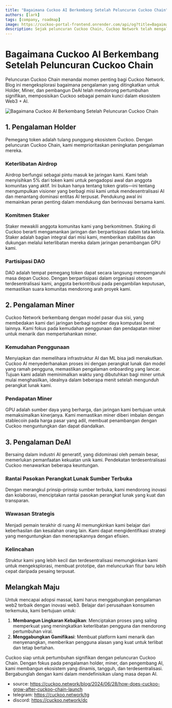 ```yaml
---
title: "Bagaimana Cuckoo AI Berkembang Setelah Peluncuran Cuckoo Chain"
authors: [lark]
tags: [company, roadmap]
image: https://cuckoo-portal-frontend.onrender.com/api/og?title=Bagaimana%20Cuckoo%20AI%20Berkembang%20Setelah%20Peluncuran%20Cuckoo%20Chain
description: Sejak peluncuran Cuckoo Chain, Cuckoo Network telah mengalami pertumbuhan signifikan. Blog ini mengeksplorasi pengalaman Holder, Miner, dan pembangun DeAI yang ditingkatkan yang mendorong transformasi ini.
---
```


# Bagaimana Cuckoo AI Berkembang Setelah Peluncuran Cuckoo Chain

Peluncuran Cuckoo Chain menandai momen penting bagi Cuckoo Network. Blog ini mengeksplorasi bagaimana pengalaman yang ditingkatkan untuk Holder, Miner, dan pembangun DeAI telah mendorong pertumbuhan signifikan, memposisikan Cuckoo sebagai pemain kunci dalam ekosistem Web3 + AI.

![Bagaimana Cuckoo AI Berkembang Setelah Peluncuran Cuckoo Chain](https://cuckoo-network.b-cdn.net/how-does-cuckoo-grow-after-cuckoo-chain-launch.webp "Bagaimana Cuckoo AI Berkembang Setelah Peluncuran Cuckoo Chain")

## 1. Pengalaman Holder

Pemegang token adalah tulang punggung ekosistem Cuckoo. Dengan peluncuran Cuckoo Chain, kami memprioritaskan peningkatan pengalaman mereka.

### Keterlibatan Airdrop

Airdrop berfungsi sebagai pintu masuk ke jaringan kami. Kami telah menyisihkan 5% dari token kami untuk pengadopsi awal dan anggota komunitas yang aktif. Ini bukan hanya tentang token gratis—ini tentang mengumpulkan visioner yang berbagi misi kami untuk mendesentralisasi AI dan menantang dominasi entitas AI terpusat. Pendukung awal ini memainkan peran penting dalam mendukung dan berinovasi bersama kami.

### Komitmen Staker

Staker mewakili anggota komunitas kami yang berkomitmen. Staking di Cuckoo berarti mengamankan jaringan dan berpartisipasi dalam tata kelola. Staker adalah bagian integral dari misi kami, memberikan stabilitas dan dukungan melalui keterlibatan mereka dalam jaringan penambangan GPU kami.

### Partisipasi DAO

DAO adalah tempat pemegang token dapat secara langsung mempengaruhi masa depan Cuckoo. Dengan berpartisipasi dalam organisasi otonom terdesentralisasi kami, anggota berkontribusi pada pengambilan keputusan, memastikan suara komunitas mendorong arah proyek kami.

## 2. Pengalaman Miner

Cuckoo Network berkembang dengan model pasar dua sisi, yang membedakan kami dari jaringan berbagi sumber daya komputasi berat lainnya. Kami fokus pada kemudahan penggunaan dan pendapatan miner untuk menarik dan mempertahankan miner.

### Kemudahan Penggunaan

Menyiapkan dan memelihara infrastruktur AI dan ML bisa jadi menakutkan. Cuckoo AI menyederhanakan proses ini dengan perangkat lunak dan model yang ramah pengguna, memastikan pengalaman onboarding yang lancar. Tujuan kami adalah meminimalkan waktu yang dibutuhkan bagi miner untuk mulai menghasilkan, idealnya dalam beberapa menit setelah mengunduh perangkat lunak kami.

### Pendapatan Miner

GPU adalah sumber daya yang berharga, dan jaringan kami bertujuan untuk memaksimalkan kinerjanya. Kami memastikan miner diberi imbalan dengan stablecoin pada harga pasar yang adil, membuat penambangan dengan Cuckoo menguntungkan dan dapat diandalkan.

## 3. Pengalaman DeAI

Bersaing dalam industri AI generatif, yang didominasi oleh pemain besar, memerlukan pemanfaatan kekuatan unik kami. Pendekatan terdesentralisasi Cuckoo menawarkan beberapa keuntungan.

### Rantai Pasokan Perangkat Lunak Sumber Terbuka

Dengan merangkul prinsip-prinsip sumber terbuka, kami mendorong inovasi dan kolaborasi, menciptakan rantai pasokan perangkat lunak yang kuat dan transparan.

### Wawasan Strategis

Menjadi pemain terakhir di ruang AI memungkinkan kami belajar dari keberhasilan dan kesalahan orang lain. Kami dapat mengidentifikasi strategi yang menguntungkan dan menerapkannya dengan efisien.

### Kelincahan

Struktur kami yang lebih kecil dan terdesentralisasi memungkinkan kami untuk mengeksplorasi, membuat prototipe, dan meluncurkan fitur baru lebih cepat daripada pesaing terpusat.

## Melangkah Maju

Untuk mencapai adopsi massal, kami harus menggabungkan pengalaman web2 terbaik dengan inovasi web3. Belajar dari perusahaan konsumen terkemuka, kami bertujuan untuk:

1. **Membangun Lingkaran Kebajikan**: Menciptakan proses yang saling memperkuat yang meningkatkan keterlibatan pengguna dan mendorong pertumbuhan viral.
2. **Menggabungkan Gamifikasi**: Membuat platform kami menarik dan menyenangkan, memberikan pengguna alasan yang kuat untuk terlibat dan tetap bertahan.

Cuckoo siap untuk pertumbuhan signifikan dengan peluncuran Cuckoo Chain. Dengan fokus pada pengalaman holder, miner, dan pengembang AI, kami membangun ekosistem yang dinamis, tangguh, dan terdesentralisasi. Bergabunglah dengan kami dalam mendefinisikan ulang masa depan AI.

- source: https://cuckoo.network/blog/2024/06/28/how-does-cuckoo-grow-after-cuckoo-chain-launch
- telegram: https://cuckoo.network/tg
- discord: https://cuckoo.network/dc
